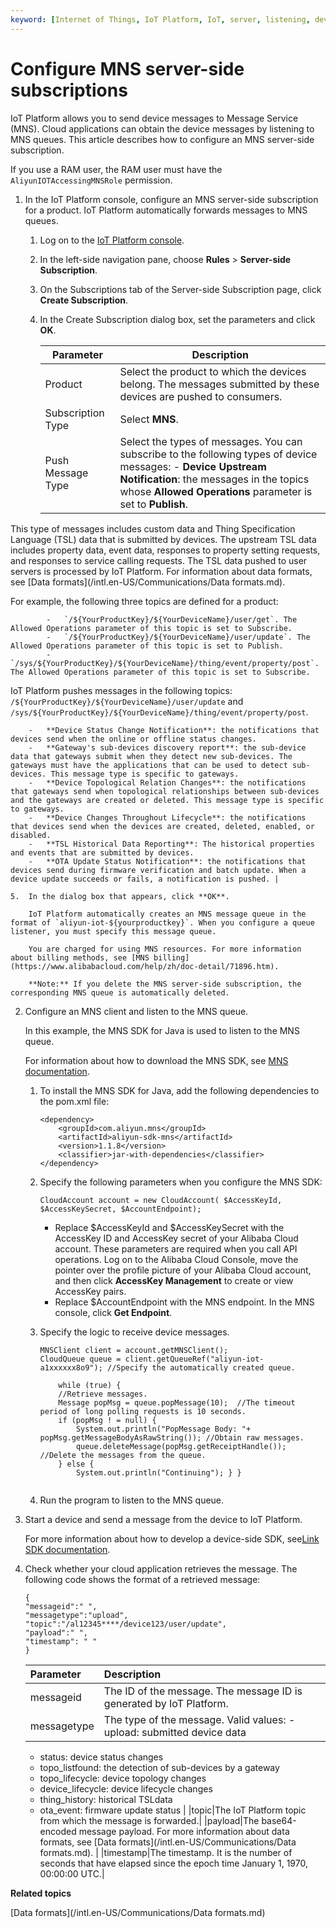 ```yaml
---
keyword: [Internet of Things, IoT Platform, IoT, server, listening, device message, server-side subscription, submitted device data, device status change, detection of sub-devices by a gateway, lifecycle change, device topology change, MNS]
---
```


# Configure MNS server-side subscriptions

IoT Platform allows you to send device messages to Message Service \(MNS\). Cloud applications can obtain the device messages by listening to MNS queues. This article describes how to configure an MNS server-side subscription.

If you use a RAM user, the RAM user must have the `AliyunIOTAccessingMNSRole` permission.

1.  In the IoT Platform console, configure an MNS server-side subscription for a product. IoT Platform automatically forwards messages to MNS queues.

    1.  Log on to the [IoT Platform console](http://iot.console.aliyun.com/).

    2.  In the left-side navigation pane, choose **Rules** \> **Server-side Subscription**.

    3.  On the Subscriptions tab of the Server-side Subscription page, click **Create Subscription**.

    4.  In the Create Subscription dialog box, set the parameters and click **OK**.

        |Parameter|Description|
        |---------|-----------|
        |Product|Select the product to which the devices belong. The messages submitted by these devices are pushed to consumers.|
        |Subscription Type|Select **MNS**.|
        |Push Message Type|Select the types of messages. You can subscribe to the following types of device messages:         -   **Device Upstream Notification**: the messages in the topics whose **Allowed Operations** parameter is set to **Publish**.

This type of messages includes custom data and Thing Specification Language \(TSL\) data that is submitted by devices. The upstream TSL data includes property data, event data, responses to property setting requests, and responses to service calling requests. The TSL data pushed to user servers is processed by IoT Platform. For information about data formats, see [Data formats](/intl.en-US/Communications/Data formats.md).

For example, the following three topics are defined for a product:

            -   `/${YourProductKey}/${YourDeviceName}/user/get`. The Allowed Operations parameter of this topic is set to Subscribe.
            -   `/${YourProductKey}/${YourDeviceName}/user/update`. The Allowed Operations parameter of this topic is set to Publish.
            -   `/sys/${YourProductKey}/${YourDeviceName}/thing/event/property/post`. The Allowed Operations parameter of this topic is set to Subscribe.
IoT Platform pushes messages in the following topics: `/${YourProductKey}/${YourDeviceName}/user/update` and `/sys/${YourProductKey}/${YourDeviceName}/thing/event/property/post`.

        -   **Device Status Change Notification**: the notifications that devices send when the online or offline status changes.
        -   **Gateway's sub-devices discovery report**: the sub-device data that gateways submit when they detect new sub-devices. The gateways must have the applications that can be used to detect sub-devices. This message type is specific to gateways.
        -   **Device Topological Relation Changes**: the notifications that gateways send when topological relationships between sub-devices and the gateways are created or deleted. This message type is specific to gateways.
        -   **Device Changes Throughout Lifecycle**: the notifications that devices send when the devices are created, deleted, enabled, or disabled.
        -   **TSL Historical Data Reporting**: The historical properties and events that are submitted by devices.
        -   **OTA Update Status Notification**: the notifications that devices send during firmware verification and batch update. When a device update succeeds or fails, a notification is pushed. |

    5.  In the dialog box that appears, click **OK**.

        IoT Platform automatically creates an MNS message queue in the format of `aliyun-iot-${yourproductkey}`. When you configure a queue listener, you must specify this message queue.

        You are charged for using MNS resources. For more information about billing methods, see [MNS billing](https://www.alibabacloud.com/help/zh/doc-detail/71896.htm).

        **Note:** If you delete the MNS server-side subscription, the corresponding MNS queue is automatically deleted.

2.  Configure an MNS client and listen to the MNS queue.

    In this example, the MNS SDK for Java is used to listen to the MNS queue.

    For information about how to download the MNS SDK, see [MNS documentation](https://www.alibabacloud.com/help/zh/doc-detail/27508.htm).

    1.  To install the MNS SDK for Java, add the following dependencies to the pom.xml file:

        ```
        <dependency>
            <groupId>com.aliyun.mns</groupId>
            <artifactId>aliyun-sdk-mns</artifactId>
            <version>1.1.8</version>
            <classifier>jar-with-dependencies</classifier>
        </dependency>
        ```

    2.  Specify the following parameters when you configure the MNS SDK:

        ```
        CloudAccount account = new CloudAccount( $AccessKeyId, $AccessKeySecret, $AccountEndpoint);
        ```

        -   Replace $AccessKeyId and $AccessKeySecret with the AccessKey ID and AccessKey secret of your Alibaba Cloud account. These parameters are required when you call API operations. Log on to the Alibaba Cloud Console, move the pointer over the profile picture of your Alibaba Cloud account, and then click **AccessKey Management** to create or view AccessKey pairs.
        -   Replace $AccountEndpoint with the MNS endpoint. In the MNS console, click **Get Endpoint**.
    3.  Specify the logic to receive device messages.

        ```
        MNSClient client = account.getMNSClient(); 
        CloudQueue queue = client.getQueueRef("aliyun-iot-a1xxxxxx8o9"); //Specify the automatically created queue.
        
            while (true) { 
            //Retrieve messages. 
            Message popMsg = queue.popMessage(10);  //The timeout period of long polling requests is 10 seconds.      
            if (popMsg ! = null) { 
                System.out.println("PopMessage Body: "+ popMsg.getMessageBodyAsRawString()); //Obtain raw messages. 
                queue.deleteMessage(popMsg.getReceiptHandle()); //Delete the messages from the queue. 
            } else { 
                System.out.println("Continuing"); } }
                                    
        ```

    4.  Run the program to listen to the MNS queue.
3.  Start a device and send a message from the device to IoT Platform.

    For more information about how to develop a device-side SDK, see[Link SDK documentation](https://www.alibabacloud.com/help/doc-detail/96624.htm).

4.  Check whether your cloud application retrieves the message. The following code shows the format of a retrieved message:

    ```
    {
    "messageid":" ",
    "messagetype":"upload",
    "topic":"/al12345****/device123/user/update",
    "payload":" ", 
    "timestamp": " "
    }
    ```

    |Parameter|Description|
    |:--------|:----------|
    |messageid|The ID of the message. The message ID is generated by IoT Platform.|
    |messagetype|The type of the message. Valid values:    -   upload: submitted device data
    -   status: device status changes
    -   topo\_listfound: the detection of sub-devices by a gateway
    -   topo\_lifecycle: device topology changes
    -   device\_lifecycle: device lifecycle changes
    -   thing\_history: historical TSLdata
    -   ota\_event: firmware update status |
    |topic|The IoT Platform topic from which the message is forwarded.|
    |payload|The base64-encoded message payload. For more information about data formats, see [Data formats](/intl.en-US/Communications/Data formats.md). |
    |timestamp|The timestamp. It is the number of seconds that have elapsed since the epoch time January 1, 1970, 00:00:00 UTC.|


**Related topics**  


[Data formats](/intl.en-US/Communications/Data formats.md)

